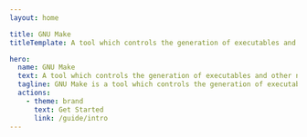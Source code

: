 ```yaml
---
layout: home

title: GNU Make
titleTemplate: A tool which controls the generation of executables and other non-source files of a program from the program's source files

hero:
  name: GNU Make
  text: A tool which controls the generation of executables and other non-source files of a program from the program's source files
  tagline: GNU Make is a tool which controls the generation of executables and other non-source files of a program from the program's source files.
  actions:
    - theme: brand
      text: Get Started
      link: /guide/intro
---
```

